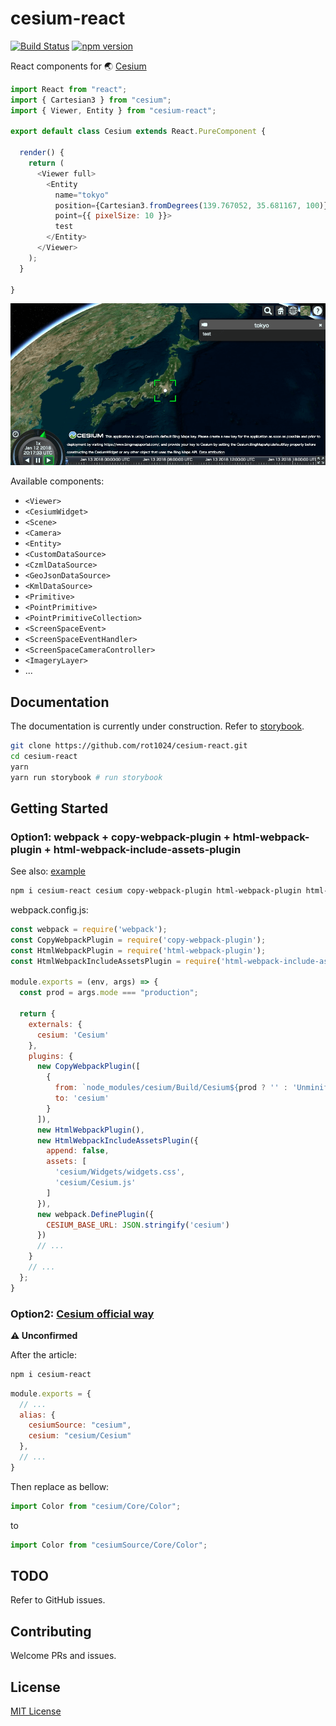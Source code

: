 # cesium-react

[![Build Status](https://travis-ci.org/rot1024/cesium-react.svg?branch=master)](https://travis-ci.org/rot1024/cesium-react) [![npm version](https://badge.fury.io/js/cesium-react.svg)](https://badge.fury.io/js/cesium-react)

React components for 🌏 [Cesium](https://cesiumjs.org/)

```js
import React from "react";
import { Cartesian3 } from "cesium";
import { Viewer, Entity } from "cesium-react";

export default class Cesium extends React.PureComponent {

  render() {
    return (
      <Viewer full>
        <Entity
          name="tokyo"
          position={Cartesian3.fromDegrees(139.767052, 35.681167, 100)}
          point={{ pixelSize: 10 }}>
          test
        </Entity>
      </Viewer>
    );
  }

}
```

![Screenshot](docs/screenshot.png)

Available components:

- `<Viewer>`
- `<CesiumWidget>`
- `<Scene>`
- `<Camera>`
- `<Entity>`
- `<CustomDataSource>`
- `<CzmlDataSource>`
- `<GeoJsonDataSource>`
- `<KmlDataSource>`
- `<Primitive>`
- `<PointPrimitive>`
- `<PointPrimitiveCollection>`
- `<ScreenSpaceEvent>`
- `<ScreenSpaceEventHandler>`
- `<ScreenSpaceCameraController>`
- `<ImageryLayer>`
- ...

## Documentation

The documentation is currently under construction. Refer to [storybook](src/stories).

```bash
git clone https://github.com/rot1024/cesium-react.git
cd cesium-react
yarn
yarn run storybook # run storybook
```

## Getting Started

### Option1: webpack + copy-webpack-plugin + html-webpack-plugin  + html-webpack-include-assets-plugin

See also: [example](example)

```bash
npm i cesium-react cesium copy-webpack-plugin html-webpack-plugin html-webpack-include-assets-plugin --save-dev
```

webpack.config.js:

```js
const webpack = require('webpack');
const CopyWebpackPlugin = require('copy-webpack-plugin');
const HtmlWebpackPlugin = require('html-webpack-plugin');
const HtmlWebpackIncludeAssetsPlugin = require('html-webpack-include-assets-plugin');

module.exports = (env, args) => {
  const prod = args.mode === "production";

  return {
    externals: {
      cesium: 'Cesium'
    },
    plugins: {
      new CopyWebpackPlugin([
        {
          from: `node_modules/cesium/Build/Cesium${prod ? '' : 'Unminified'}`,
          to: 'cesium'
        }
      ]),
      new HtmlWebpackPlugin(),
      new HtmlWebpackIncludeAssetsPlugin({
        append: false,
        assets: [
          'cesium/Widgets/widgets.css',
          'cesium/Cesium.js'
        ]
      }),
      new webpack.DefinePlugin({
        CESIUM_BASE_URL: JSON.stringify('cesium')
      })
      // ...
    }
    // ...
  };
}
```

### Option2: [Cesium official way](https://cesiumjs.org/tutorials/cesium-and-webpack/)

**⚠ Unconfirmed**

After the article:

```bash
npm i cesium-react
```

```js
module.exports = {
  // ...
  alias: {
    cesiumSource: "cesium",
    cesium: "cesium/Cesium"
  },
  // ...
}
```

Then replace as bellow:

```js
import Color from "cesium/Core/Color";
```

to

```js
import Color from "cesiumSource/Core/Color";
```

## TODO

Refer to GitHub issues.

## Contributing

Welcome PRs and issues.

## License

[MIT License](LICENSE)
